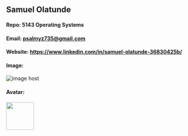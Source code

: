 ## Samuel Olatunde 

#### Repo: 5143 Operating Systems

#### Email: psalmyz735@gmail.com

#### Website: https://www.linkedin.com/in/samuel-olatunde-36830425b/

#### Image:
<img src="https://thumbs2.imgbox.com/f9/4b/vL6XpCnh_t.jpg" alt="image host"/>




#### Avatar:

<img src="https://as2.ftcdn.net/v2/jpg/05/74/98/59/1000_F_574985951_BdJppi33gRcHCfXloFQUmkkw6hxj8S1s.jpg" width="75">
